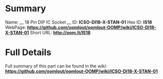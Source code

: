 
Summary
=================

Name: __ 18 Pin DIP IC Socket __
ID: __ICSO-DI18-X-STAN-01__
Hex ID: __IS18__
WebPage: __https://github.com/oomlout/oomlout-OOMP/wiki/ICSO-DI18-X-STAN-01__
Short URL: __http://oom.lt/IS18__

Full Details
==========================
Full summary of this part can be found in the wiki:   
__https://github.com/oomlout/oomlout-OOMP/wiki/ICSO-DI18-X-STAN-01__   

